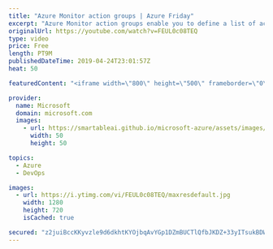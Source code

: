 ```yaml
---
title: "Azure Monitor action groups | Azure Friday"
excerpt: "Azure Monitor action groups enable you to define a list of actions to execute when an alert is triggered. In this episode, we demonstrate how to configure a Service Health alert to use an action group. [00:50] Demo Start   Create and manage action groups in the Azure portal https://aka.ms/azfr/537/01"
originalUrl: https://youtube.com/watch?v=FEUL0c08TEQ
type: video
price: Free
length: PT9M
publishedDateTime: 2019-04-24T23:01:57Z
heat: 50

featuredContent: "<iframe width=\"800\" height=\"500\" frameborder=\"0\" src=\"https://www.youtube.com/embed/FEUL0c08TEQ\" allow=\"accelerometer; autoplay; encrypted-media; gyroscope; picture-in-picture\" allowfullscreen></iframe>"

provider:
  name: Microsoft
  domain: microsoft.com
  images:
    - url: https://smartableai.github.io/microsoft-azure/assets/images/organizations/microsoft.com-50x50.jpg
      width: 50
      height: 50

topics:
  - Azure
  - DevOps

images:
  - url: https://i.ytimg.com/vi/FEUL0c08TEQ/maxresdefault.jpg
    width: 1280
    height: 720
    isCached: true

secured: "z2juiBccKKyvzle9d6dkhtKYOjbqAvYGp1DZmBUCTlQfbJKDZ+33yITsukBDWTkiLV8VoLuYm+MuIq6nb5FLNuNb3s4YpPHkVMYUolZcr8Uc8pGidGLqG+kHoQiLGQE0UE4+HXSE3G5jJsahI9ByJEcIaA8sntKcEMFpjyoyeIyGDcy11l9B+dKatN15hU4ChbSC1SpXl24UbEt5LQcPUgVowtDDUq6kF2P2IjmDavVltApik1c/0utp54Iv54e1EXZmel0GTmq8Cev7+cMcJiE1wH/s9bW/9Ogkhn+6EtiOWyzSsAAxcF4rIolHmOLoh9gRtTf8h9wtz2rOgBD/h+citJlWGYKTGMFb3jf/SMk+FRG74/KIi+ly0tEXPwTxZZFnRvScd3uQJ38q/++XXwHvxA88oU8kWnj+mzvH/ZU=;4qTW5e8KJmzKORXe2mBvBg=="
---
```


